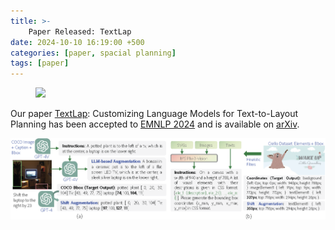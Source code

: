 ```yaml
---
title: >-
    Paper Released: TextLap
date: 2024-10-10 16:19:00 +500
categories: [paper, spacial planning]
tags: [paper]
---
```


<figure>
    <img src="https://2024.emnlp.org/assets/images/logos/emnlp-2024-logo.png"
        width="200" 
    />
</figure>


Our paper [TextLap](https://github.com/puar-playground/TextLap): Customizing Language Models for Text-to-Layout Planning has been accepted to [EMNLP 2024](https://2024.emnlp.org) and is available on [arXiv](https://arxiv.org/abs/2410.12844). <br />

![demo plot1](https://raw.githubusercontent.com/puar-playground/TextLap/refs/heads/main/figure/InstLLapv2_overview.png)




